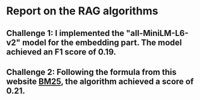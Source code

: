 # Report on the RAG algorithms 
## Challenge 1: I implemented the "all-MiniLM-L6-v2" model for the embedding part. The model achieved an F1 score of 0.19. 
## Challenge 2: Following the formula from this website [BM25](https://www.elastic.co/blog/practical-bm25-part-2-the-bm25-algorithm-and-its-variables), the algorithm achieved a score of 0.21. 
